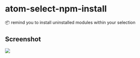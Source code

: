 # atom-select-npm-install

:package: remind you to install uninstalled modules within your selection

## Screenshot
![](https://github.com/fengzilong/atom-select-npm-install/blob/master/screenshot.png?raw=true)
